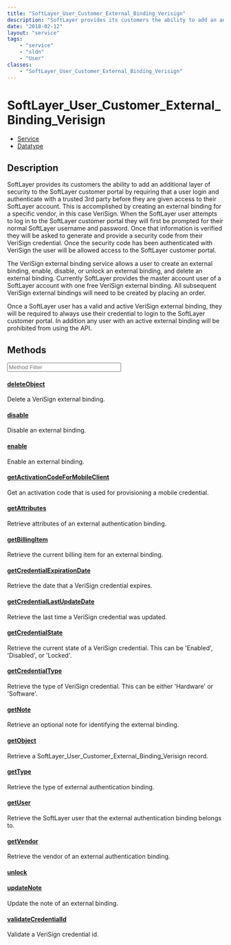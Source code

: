```yaml
---
title: "SoftLayer_User_Customer_External_Binding_Verisign"
description: "SoftLayer provides its customers the ability to add an additional layer of security to the SoftLayer customer portal by... "
date: "2018-02-12"
layout: "service"
tags:
    - "service"
    - "sldn"
    - "User"
classes:
    - "SoftLayer_User_Customer_External_Binding_Verisign"
---
```

# SoftLayer_User_Customer_External_Binding_Verisign
<div id='service-datatype'>
    <ul id='sldn-reference-tabs'>
    <li id='service'> <a href='/reference/services/SoftLayer_User_Customer_External_Binding_Verisign' >Service</a></li>    <li id='datatype'> <a href='/reference/datatypes/SoftLayer_User_Customer_External_Binding_Verisign' >Datatype</a></li>
    </ul>
</div>

## Description


SoftLayer provides its customers the ability to add an additional layer of security to the SoftLayer customer portal by requiring that a user login and authenticate with a trusted 3rd party before they are given access to their SoftLayer account.  This is accomplished by creating an external binding for a specific vendor, in this case VeriSign.  When the SoftLayer user attempts to log in to the SoftLayer customer portal they will first be prompted for their normal SoftLayer username and password.  Once that information is verified they will be asked to generate and provide a security code from their VeriSign credential. Once the security code has been authenticated with VeriSign the user will be allowed access to the SoftLayer customer portal. 

The VeriSign external binding service allows a user to create an external binding, enable, disable, or unlock an external binding, and delete an external binding. Currently SoftLayer provides the master account user of a SoftLayer account with one free VeriSign external binding. All subsequent VeriSign external bindings will need to be created by placing an order. 

Once a SoftLayer user has a valid and active VeriSign external binding, they will be required to always use their credential to login to the SoftLayer customer portal.  In addition any user with an active external binding will be prohibited from using the API. 



        
<div id="properties" class="content service-content">

## Methods

<div class="view-filters">
    <div class="clearfix">
        <div class="search-input-box">
            <input placeholder="Method Filter" onkeyup="titleSearch(inputId='edit-combine', divId='method-div', elementClass='method-row')" 
                type="text" id="edit-combine" value="" size="30" maxlength="128" class="form-text">
        </div>
    </div>
</div>

<div id="method-div">

<div class="method-row">

#### [deleteObject](/reference/services/SoftLayer_User_Customer_External_Binding_Verisign/deleteObject)
Delete a VeriSign external binding.

</div>

<div class="method-row">

#### [disable](/reference/services/SoftLayer_User_Customer_External_Binding_Verisign/disable)
Disable an external binding.

</div>

<div class="method-row">

#### [enable](/reference/services/SoftLayer_User_Customer_External_Binding_Verisign/enable)
Enable an external binding.

</div>

<div class="method-row">

#### [getActivationCodeForMobileClient](/reference/services/SoftLayer_User_Customer_External_Binding_Verisign/getActivationCodeForMobileClient)
Get an activation code that is used for provisioning a mobile credential.

</div>

<div class="method-row">

#### [getAttributes](/reference/services/SoftLayer_User_Customer_External_Binding_Verisign/getAttributes)
Retrieve attributes of an external authentication binding.

</div>

<div class="method-row">

#### [getBillingItem](/reference/services/SoftLayer_User_Customer_External_Binding_Verisign/getBillingItem)
Retrieve the current billing item for an external binding.

</div>

<div class="method-row">

#### [getCredentialExpirationDate](/reference/services/SoftLayer_User_Customer_External_Binding_Verisign/getCredentialExpirationDate)
Retrieve the date that a VeriSign credential expires.

</div>

<div class="method-row">

#### [getCredentialLastUpdateDate](/reference/services/SoftLayer_User_Customer_External_Binding_Verisign/getCredentialLastUpdateDate)
Retrieve the last time a VeriSign credential was updated.

</div>

<div class="method-row">

#### [getCredentialState](/reference/services/SoftLayer_User_Customer_External_Binding_Verisign/getCredentialState)
Retrieve the current state of a VeriSign credential. This can be 'Enabled', 'Disabled', or 'Locked'.

</div>

<div class="method-row">

#### [getCredentialType](/reference/services/SoftLayer_User_Customer_External_Binding_Verisign/getCredentialType)
Retrieve the type of VeriSign credential. This can be either 'Hardware' or 'Software'.

</div>

<div class="method-row">

#### [getNote](/reference/services/SoftLayer_User_Customer_External_Binding_Verisign/getNote)
Retrieve an optional note for identifying the external binding.

</div>

<div class="method-row">

#### [getObject](/reference/services/SoftLayer_User_Customer_External_Binding_Verisign/getObject)
Retrieve a SoftLayer_User_Customer_External_Binding_Verisign record.

</div>

<div class="method-row">

#### [getType](/reference/services/SoftLayer_User_Customer_External_Binding_Verisign/getType)
Retrieve the type of external authentication binding.

</div>

<div class="method-row">

#### [getUser](/reference/services/SoftLayer_User_Customer_External_Binding_Verisign/getUser)
Retrieve the SoftLayer user that the external authentication binding belongs to.

</div>

<div class="method-row">

#### [getVendor](/reference/services/SoftLayer_User_Customer_External_Binding_Verisign/getVendor)
Retrieve the vendor of an external authentication binding.

</div>

<div class="method-row">

#### [unlock](/reference/services/SoftLayer_User_Customer_External_Binding_Verisign/unlock)


</div>

<div class="method-row">

#### [updateNote](/reference/services/SoftLayer_User_Customer_External_Binding_Verisign/updateNote)
Update the note of an external binding.

</div>

<div class="method-row">

#### [validateCredentialId](/reference/services/SoftLayer_User_Customer_External_Binding_Verisign/validateCredentialId)
Validate a VeriSign credential id.

</div>
</div>

</div>

